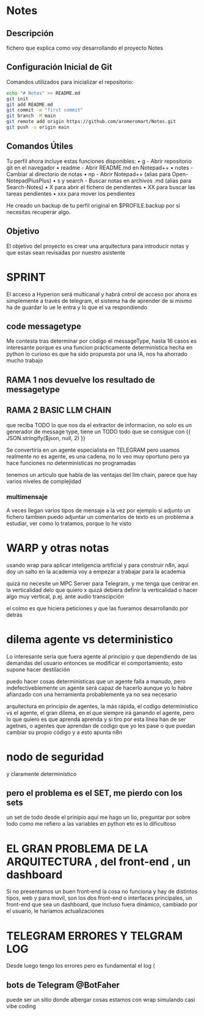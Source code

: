 ﻿


# Notes

## Descripción
fichero que explica como voy desarrollando el proyecto Notes

## Configuración Inicial de Git

Comandos utilizados para inicializar el repositorio:

```bash
echo "# Notes" >> README.md
git init
git add README.md
git commit -m "first commit"
git branch -M main
git remote add origin https://github.com/aromeromart/Notes.git
git push -u origin main
```

## Comandos Útiles


Tu perfil ahora incluye estas funciones disponibles:
•  g - Abrir repositorio git en el navegador
•  readme - Abrir README.md en Notepad++
•  notes - Cambiar al directorio de notas
•  np - Abrir Notepad++ (alias para Open-NotepadPlusPlus)
•  s y search - Buscar notas en archivos .md (alias para Search-Notes)
•  X para abrir el fichero de pendientes 
•  XX para buscar las tareas pendientes 
•  xxx para mover los pendientes




He creado un backup de tu perfil original en $PROFILE.backup por si necesitas recuperar algo.


## Objetivo

El objetivo del proyecto es crear una arquitectura para introducir notas y que estas sean revisadas por nuestro asistente



# SPRINT 
El acceso a Hyperion será multicanal y habrá cntrol de acceso 
por ahora es simplemente a través de telegram, 
el sistema ha de aprender de si mismo 
ha de guardar lo ue le entra y lo que el va respondiendo 

## code messagetype 
Me contesta tras determinar por código el messageType, hasta 16 casos 
es interesante porque es una funcion prácticamente determinística hecha en python 
lo curioso es que ha sido propuesta por una IA, nos ha ahorrado mucho trabajo 

## RAMA 1 nos devuelve los resultado de messagetype 

## RAMA 2 BASIC LLM CHAIN
que reciba TODO lo que nos da el extractor de informacion, no solo es un generador de message type, tiene un TODO 
todo que se consigue con {{ JSON.stringify($json, null, 2) }}

Se convertiría en un agente especialista en TELEGRAM pero usamos 
realmente no es agente, es una cadena, no lo veo muy oportuno pero ya hace funciones no deterministicas no programadas 

tenemos un articulo que habla de las ventajas del llm chain, parece que hay varios niveles de complejidad 

### multimensaje
A veces llegan varios tipos de mensaje a la vez 
por ejemplo si adjunto un fichero tambien puedo adjuntar un comentarios de texto
es un problema a estudiar, ver como lo tratamos, porque lo he visto 


# WARP y otras notas 
usando wrap para aplicar inteligencia artificial y para construir n8n, aquí doy un salto en la academia 
voy a empezar a trabajar para la academia 

quizá no necesite un MPC Server para Telegram, y me tenga que centrar en la verticalidad delo que quiero 
x quizá debiera definir la verticalidad o hacer algo muy vertical, p.ej. ante audio transcipción

el colmo es que hiciera peticiones y que las fueramos desarrollando por detrás 

# dilema agente vs deterministico
Lo interesante sería que fuera agente al principio y que dependiendo de las demandas del usuario entonces se modificar el comportamiento, 
esto supone hacer destilación 

puedo hacer cosas deterministicas que un agente falla a manudo, pero indefectiveblemente un agente será capaz de hacerlo 
aunque yo lo habre afianzado con una herramienta probablemente ya no sea necesario 

 
arquitectura en principio de agentes, la más rápida, el codigo deterministico vs el agente, el gran dilema, en el que siempre irá ganando el agente, pero lo que quiero es que aprenda aprenda
y si tiro por esta linea han de ser agetnes, o agentes que aprendan de codigo que yo les pase
o que puedan cambiar su propio código 
y a esto apunta n8n 


# nodo de seguridad 
y claramente determinístico 

## pero el problema es el SET, me pierdo con los sets 
un set de todo desde el prinipio 
aquí me hago un lio, preguntar 
por sobre todo como me refiero a las variables en python 
eto es lo dificultoso

# EL GRAN PROBLEMA DE LA ARQUITECTURA , del front-end , un dashboard 
Si no presentamos un buen front-end la cosa no funciona 
y hay de distintos tipos, web y para movil, son los dos front-end o interfaces principales,
un front-end que sea un dashboard, que incluso fuera dinámico, cambiado por el usuario, le haríamos actualizaciones 


# TELEGRAM ERRORES Y TELGRAM LOG 
Desde luego tengo los errores pero es fundamental el log (





## bots de Telegram @BotFaher
puede ser un sitio donde albergar cosas 
estamos con wrap simulando casi vibe coding 



